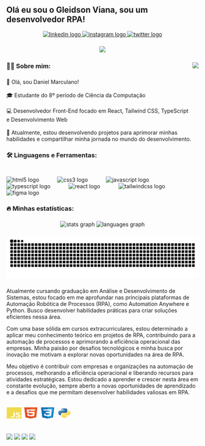 ## Olá eu sou o Gleidson Viana, sou um desenvolvedor RPA!

<div align="center">
  <a href="https://www.linkedin.com/in/daniel-marculano-448329219/" target="_blank">
    <img src="https://img.shields.io/static/v1?message=LinkedIn&logo=linkedin&label=&color=0077B5&logoColor=white&labelColor=&style=for-the-badge" height="25" alt="linkedin logo"  />
  </a>
  <a href="https://www.instagram.com/daniel.marculano/" target="_blank">
    <img src="https://img.shields.io/static/v1?message=Instagram&logo=instagram&label=&color=E4405F&logoColor=white&labelColor=&style=for-the-badge" height="25" alt="instagram logo"  />
  </a>
  <a href="https://x.com/DanMarculano" target="_blank">
    <img src="https://img.shields.io/static/v1?message=Twitter&logo=twitter&label=&color=1DA1F2&logoColor=white&labelColor=&style=for-the-badge" height="25" alt="twitter logo"  />
  </a>
</div>

###

<div align="center">
  <img src="https://visitor-badge.laobi.icu/badge?page_id=danielsmar.danielsmar&"  />
</div>

###

<img align="right" height="300" src="https://camo.githubusercontent.com/1c9c5bce1462bbacec2be1eed40c131e5c5aa71e18a15a22d106721a49685b56/68747470733a2f2f632e74656e6f722e636f6d2f5f52594b3041653458616b41414141692f766962696e672d636f6f6c2d646f67732e676966"  />

###

<h3 align="left">👩‍💻  Sobre mim:</h3>

###

<p align="left">👋 Olá, sou Daniel Marculano!<br><br>🎓 Estudante do 8º período de Ciência da Computação<br><br>💻 Desenvolvedor Front-End focado em React, Tailwind CSS, TypeScript e Desenvolvimento Web<br><br>🚀 Atualmente, estou desenvolvendo projetos para aprimorar minhas habilidades e compartilhar minha jornada no mundo do desenvolvimento.</p>

###

<h3 align="left">🛠 Linguagens e Ferramentas:</h3>

###

<br clear="both">

<div align="left">
  <img src="https://cdn.jsdelivr.net/gh/devicons/devicon/icons/html5/html5-original.svg" height="40" alt="html5 logo"  />
  <img width="40" />
  <img src="https://cdn.jsdelivr.net/gh/devicons/devicon/icons/css3/css3-original.svg" height="40" alt="css3 logo"  />
  <img width="40" />
  <img src="https://cdn.jsdelivr.net/gh/devicons/devicon/icons/javascript/javascript-original.svg" height="40" alt="javascript logo"  />
  <img width="40" />
  <img src="https://cdn.jsdelivr.net/gh/devicons/devicon/icons/typescript/typescript-original.svg" height="40" alt="typescript logo"  />
  <img width="40" />
  <img src="https://cdn.jsdelivr.net/gh/devicons/devicon/icons/react/react-original.svg" height="40" alt="react logo"  />
  <img width="40" />
  <img src="https://cdn.jsdelivr.net/gh/devicons/devicon/icons/tailwindcss/tailwindcss-original-wordmark.svg" height="40" alt="tailwindcss logo"  />
  <img width="40" />
  <img src="https://cdn.jsdelivr.net/gh/devicons/devicon/icons/figma/figma-original.svg" height="40" alt="figma logo"  />
</div>

###

<h3 align="left">🔥   Minhas estatísticas:</h3>

###

<div align="center">
  <img src="https://github-readme-stats.vercel.app/api?username=danielsmar&hide_title=false&hide_rank=false&show_icons=true&include_all_commits=true&count_private=true&disable_animations=false&theme=dark&locale=pt-br&hide_border=true&order=1" height="230" alt="stats graph"  />
  <img src="https://github-readme-stats.vercel.app/api/top-langs?username=danielsmar&locale=pt-br&hide_title=false&layout=compact&card_width=320&langs_count=5&theme=dark&hide_border=true&order=2" height="230" alt="languages graph"  />
</div>

###

<img src="https://raw.githubusercontent.com/danielsmar/danielsmar/output/snake.svg" alt="Snake animation" />

###

Atualmente cursando graduação em Análise e Desenvolvimento de Sistemas, estou focado em me aprofundar nas principais plataformas de Automação Robótica de Processos (RPA), como Automation Anywhere e Python. Busco desenvolver habilidades práticas para criar soluções eficientes nessa área.

Com uma base sólida em cursos extracurriculares, estou determinado a aplicar meu conhecimento teórico em projetos de RPA, contribuindo para a automação de processos e aprimorando a eficiência operacional das empresas. Minha paixão por desafios tecnológicos e minha busca por inovação me motivam a explorar novas oportunidades na área de RPA.

Meu objetivo é contribuir com empresas e organizações na automação de processos, melhorando a eficiência operacional e liberando recursos para atividades estratégicas. Estou dedicado a aprender e crescer nesta área em constante evolução, sempre aberto a novas oportunidades de aprendizado e a desafios que me permitam desenvolver habilidades valiosas em RPA.

<div style="display: inline_block"><br>
  <img align="center" alt="Gleidson-Js" height="30" width="40" src="https://raw.githubusercontent.com/devicons/devicon/master/icons/javascript/javascript-plain.svg">
  <img align="center" alt="Gleidson-HTML" height="30" width="40" src="https://raw.githubusercontent.com/devicons/devicon/master/icons/html5/html5-original.svg">
  <img align="center" alt="Gleidson-CSS" height="30" width="40" src="https://raw.githubusercontent.com/devicons/devicon/master/icons/css3/css3-original.svg">
  <img align="center" alt="Gleidson-Python" height="30" width="40" src="https://raw.githubusercontent.com/devicons/devicon/master/icons/python/python-original.svg">
</div>

#

 
<div> 
  <a href="https://www.instagram.com/gleidcruz/" target="_blank"><img src="https://img.shields.io/badge/-Instagram-%23E4405F?style=for-the-badge&logo=instagram&logoColor=white" target="_blank"></a>
 <a href="" target="_blank"><img src="https://img.shields.io/badge/Discord-7289DA?style=for-the-badge&logo=discord&logoColor=white" target="_blank"></a> 
  <a href = "mailto:gleidson.social@outlook.com"><img src="https://img.shields.io/badge/-Gmail-%23333?style=for-the-badge&logo=gmail&logoColor=white" target="_blank"></a>
  <a href="https://www.linkedin.com/in/gleidson-viana/" target="_blank"><img src="https://img.shields.io/badge/-LinkedIn-%230077B5?style=for-the-badge&logo=linkedin&logoColor=white" target="_blank"></a> 
  
</div>
